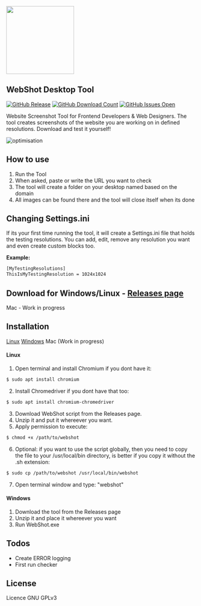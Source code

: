 <p align="left">
  <img width="180" height="180" src="https://github.com/mariosemes/WebShot/blob/master/images/logo.png?raw=true">
</p>

## WebShot Desktop Tool

[![GitHub Release](https://github-basic-badges.herokuapp.com/release/mariosemes/WebShot.svg)]() [![GitHub Download Count](https://github-basic-badges.herokuapp.com/downloads/mariosemes/WebShot/total.svg)]() [![GitHub Issues Open](https://github-basic-badges.herokuapp.com/issues/mariosemes/WebShot.svg)]()

Website Screenshot Tool for Frontend Developers & Web Designers.
The tool creates screenshots of the website you are working on in defined resolutions.
Download and test it yourself!

![optimisation](https://github.com/mariosemes/WebShot/blob/master/images/preview.png?raw=true)

## How to use
1. Run the Tool
2. When asked, paste or write the URL you want to check
3. The tool will create a folder on your desktop named based on the domain
4. All images can be found there and the tool will close itself when its done


## Changing Settings.ini
If its your first time running the tool, it will create a Settings.ini file that holds the testing resolutions.
You can add, edit, remove any resolution you want and even create custom blocks too.

**Example:**
```sh
[MyTestingResolutions]
ThisIsMyTestingResolution = 1024x1024
```

## Download for Windows/Linux - [Releases page](https://github.com/mariosemes/WebShot/releases/)
Mac - Work in progress


## Installation
[Linux](#linux)
[Windows](#windows)
Mac (Work in progress)

#### Linux
1. Open terminal and install Chromium if you dont have it:
```sh
$ sudo apt install chromium
```
2. Install Chromedriver if you dont have that too:
```sh
$ sudo apt install chromium-chromedriver
```
3. Download WebShot script from the Releases page.
4. Unzip it and put it whereever you want.
5. Apply permission to execute:
```sh
$ chmod +x /path/to/webshot
```
6. Optional: if you want to use the script globally, then you need to copy the file to your /usr/local/bin directory, is better if you copy it without the .sh extension:
```sh
$ sudo cp /path/to/webshot /usr/local/bin/webshot
```
7. Open terminal window and type: "webshot"

#### Windows

1. Download the tool from the Releases page
2. Unzip it and place it whereever you want
3. Run WebShot.exe


## Todos

 - Create ERROR logging
 - First run checker

License
----

Licence GNU GPLv3